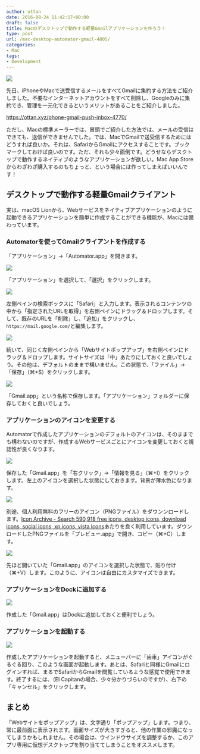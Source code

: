 ```yaml
---
author: ottan
date: 2016-08-24 11:42:17+00:00
draft: false
title: Macのデスクトップで動作する軽量Gmailアプリケーションを作ろう！
type: post
url: /mac-desktop-automator-gmail-4805/
categories:
- Mac
tags:
- Development
---
```


![](/uploads/2016/08/160824-57bd821d4d865.jpg)






先日、iPhoneやMacで送受信するメールをすべてGmailに集約する方法をご紹介しました。不要なインターネットアカウントをすべて削除し、Googleのみに集約でき、管理を一元化できるというメリットがあることをご紹介しました。



https://ottan.xyz/phone-gmail-push-inbox-4770/



ただし、Macの標準メーラーでは、冒頭でご紹介した方法では、メールの受信はできても、送信ができませんでした。では、MacでGmailで送受信するためにはどうすれば良いか。それは、SafariからGmailにアクセスすることです。ブックマークしておけば良いのです。ただ、それも少々面倒です。どうせならデスクトップで動作するネイティブのようなアプリケーションが欲しい。Mac App Storeからわざわざ購入するのもちょっと、という場合には作ってしまえばいいんです！





## デスクトップで動作する軽量Gmailクライアント





実は、macOS Lionから、Webサービスをネイティブアプリケーションのように起動できるアプリケーションを簡単に作成することができる機能が、Macには備わっています。





### Automatorを使ってGmailクライアントを作成する





「アプリケーション」→「Automator.app」を開きます。





![](/uploads/2016/08/160824-57bd82d9500fe.png)






「アプリケーション」を選択して、「選択」をクリックします。





![](/uploads/2016/08/160824-57bd82e3927ff.png)






左側ペインの検索ボックスに「Safari」と入力します。表示されるコンテンツの中から「指定されたURLを取得」を右側ペインにドラッグ＆ドロップします。そして、既存のURLを「削除」し、「追加」をクリックし、`https://mail.google.com/`と編集します。





![](/uploads/2016/08/160824-57bd82e8e8361.png)






続いて、同じく左側ペインから「Webサイトポップアップ」を右側ペインにドラッグ＆ドロップします。サイトサイズは「中」あたりにしておくと良いでしょう。その他は、デフォルトのままで構いません。この状態で、「ファイル」→「保存」（⌘+S）をクリックします。





![](/uploads/2016/08/160824-57bd82f21646c.png)






「Gmail.app」という名称で保存します。「アプリケーション」フォルダーに保存しておくと良いでしょう。





### アプリケーションのアイコンを変更する





Automatorで作成したアプリケーションのデフォルトのアイコンは、そのままでも構わないのですが、作成するWebサービスごとにアイコンを変更しておくと視認性が良くなります。





![](/uploads/2016/08/160824-57bd82f779a91.png)






保存した「Gmail.app」を「右クリック」→「情報を見る」（⌘+I）をクリックします。左上のアイコンを選択した状態にしておきます。背景が薄水色になります。





![](/uploads/2016/08/160824-57bd82fd6049d.png)






別途、個人利用無料のフリーのアイコン（PNGファイル）をダウンンロードします。[Icon Archive - Search 590,918 free icons, desktop icons, download icons, social icons, xp icons, vista icons](http://www.iconarchive.com/)あたりを良く利用しています。ダウンロードしたPNGファイルを「プレビュー.app」で開き、コピー（⌘+C）します。





![](/uploads/2016/08/160824-57bd83038d78a.png)






先ほど開いていた「Gmail.app」のアイコンを選択した状態で、貼り付け（⌘+V）します。このように、アイコンは自由にカスタマイズできます。





### アプリケーションをDockに追加する





![](/uploads/2016/08/160824-57bd8309d0628.png)






作成した「Gmail.app」はDockに追加しておくと便利でしょう。





### アプリケーションを起動する





![](/uploads/2016/08/160824-57bd830fba2f9.png)






作成したアプリケーションを起動すると、メニューバーに「歯車」アイコンがぐるぐる回り、このような画面が起動します。あとは、Safariと同様にGmailにログインすれば、まるでSafariからGmailを閲覧しているような感覚で使用できます。終了するには、（El Capitanの場合、少々分かりづらいのですが）、右下の「キャンセル」をクリックします。





## まとめ





「Webサイトをポップアップ」は、文字通り「ポップアップ」します。つまり、常に最前面に表示されます。画面サイズが大きすぎると、他の作業の邪魔になってしまうかもしれません。その場合は、ウインドウサイズを調整するか、このアプリ専用に仮想デスクトップを割り当ててしまうことをオススメします。
